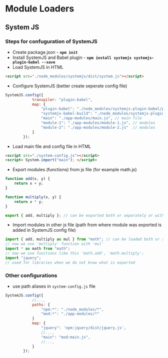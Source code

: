 # Module Loaders

## System JS

### Steps for confuguration of SystemJS

- Create package.json - **```npm init```**
- Install SystemJS and Babel plugin - **```npm install systemjs systemjs-plugin-babel --save```**
- Load SystemJS in HTML
```html
<script src="./node_modules/systemjs/dist/system.js"></script>
```
- Configure SystemJS (better create seperate config file)
```js
SystemJS.config({
            transpiler: "plugin-babel",
            map: {
                "plugin-babel": "./node_modules/systemjs-plugin-babel/plugin-babel.js",
                "systemjs-babel-build": "./node_modules/systemjs-plugin-babel/systemjs-babel-browser.js", 
                "main": "./app-modules/main.js", // main file
                "module-1": "./app-modules/module-1.js", // modules
                "module-2": "./app-modules/module-2.js"  // modules
            }
        });
```
- Load main file and config file in HTML
```html
<script src="./system-config.js"></script>
<script> System.import("main"); </script>
```
- Export modules (functions) from js file (for example math.js)
```js
function add(x, y) {
    return x + y;
}

function multiply(x, y) {
    return x * y;
}

export { add, multiply }; // can be exported both or separately or with 'export' in front of function
```

- Import modules in other js file (path from where module was exported is added in SystemJS config file)
```js
import { add, multiply as mul } from "math"; // can be loaded both or separately in different locations
// now we use 'multiply' function with 'mul'
import * as math from "math"; 
// now we use functions like this 'math.add', 'math.multiply';
import "jquery";
// used for libraries when we do not know what is exported
```

### Other configurations

- use path aliases in ```system-config.js``` file
```js
SystemJS.config({
            //...,
            paths: {
                "npm:*": "./node_modules/*",
                "mod:*": "./app-modules/*"
            }
            map: {
                "jquery": 'npm:jquery/dist/jquery.js', 
                //...,
                "main": "mod:main.js",
                //...,
            }
        });
```